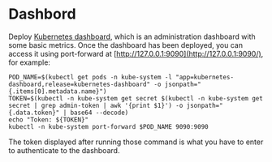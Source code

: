 # Dashbord
Deploy [Kubernetes dashboard](https://github.com/kubernetes/dashboard), which is an administration dashboard with some basic metrics.
Once the dashboard has been deployed, you can access it using port-forward at [http://127.0.0.1:9090](http://127.0.0.1:9090/), for example:
```
POD_NAME=$(kubectl get pods -n kube-system -l "app=kubernetes-dashboard,release=kubernetes-dashboard" -o jsonpath="{.items[0].metadata.name}")
TOKEN=$(kubectl -n kube-system get secret $(kubectl -n kube-system get secret | grep admin-token | awk '{print $1}') -o jsonpath="{.data.token}" | base64 --decode)
echo "Token: ${TOKEN}"
kubectl -n kube-system port-forward $POD_NAME 9090:9090
```
The token displayed after running those command is what you have to enter to authenticate to the dashboard.